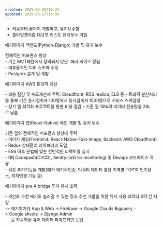 ```yaml
---
created: 2025-05-26T10:24
updated: 2025-05-27T14:56
---
```



- 처음부터 끝까지 개발하고, 유지보수함
- 플라잉캣처럼 대규모 리스트 유지보수 겨엄

애기야가자 백엔드(Python-Django) 개발 및 유지 보수  
  
전체적인 퍼포먼스 향상  
- 기존 MVT패턴에서 정의되지 않은  에러 케이스 정립  
- 비효율적인 디비 스키마 수정  
- Postgres 설계 및 개발  
  
애기야가자 AWS 트래픽 개선  
  
- 비용 절감 및 속도개선에 주력: Cloudfront, RDS replica, ELB 등 - 트래픽 분산처리를 통해 기존 동시접속자 100명에서 동시접속자 1500명으로 서비스 스케일링  
- 상기 앱 최적화 프로젝트를 통한 비용 절감 - 기존 월 10tb의 데이터 전송량을 2tb로 낮춤  
  
애기야가자 앱(React-Native) 메인 개발 및 유지 보수  
  
기존 앱의 전체적인 퍼포먼스 향상에 주력  
- 이미지 캐싱(Frontend: React-Native-Fast-Image, Backend: AWS Cloudfront)  
- Redux 상태관리 라이브러리 도입  
- ES6 이후 문법에 맞춘 전반적인 리팩토링 실시  
- RN Codepush(CI/CD), Sentry.io(Error monitoring) 및 Devops 코드베이스 적용  
- 각종 추가기능들 개발(애가 애기주민증, 빅쿼리 데이터 활용 지역별 TOP10 인기장소, 위치변경 기능 등)  
  
애기야가자 pre A bridge 투자 유치 조력  
  
- 개인화 추천 애기와 놀러갈 수 있는 장소 추천 개발을 위한 유저 사용 데이터 6억 건 저장  
-> 애기야가자 App & Web -> Firebase -> Google Clouds Bigquery -> Google sheets -> Django Admin  
     로 자동화된 유저 데이터 파이프라인 도입